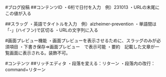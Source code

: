 
#ブログ投稿
##コンテンツID
・6桁で日付を入力　例）231013
・URLの末尾にこの値が入る

##スラッグ
・英語でタイトルを入力　例）alzheimer-prevention
・単語間は「-」(ハイフン)で区切る
・URLの文字列に入る

#画面プレビュー機能
・画面プレビューを表示させるために、スラッグのみが必須項目
・下書き保存⇒画面プレビュー　で表示可能
・要約　記載した文章が一覧画面に表示される。装飾不可。

#コンテンツ
##リッチエディタ
・段落を変える：リターン
・段落内の改行：command+リターン
